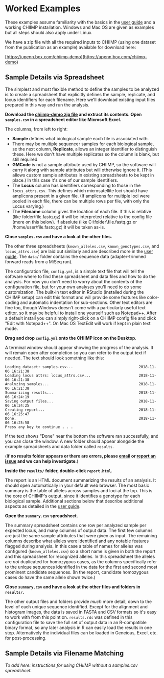 # Worked Examples

These examples assume familiarity with the basics in the
[user guide](../GUIDE.pdf) and a working CHIIMP installation.  Windows and Mac
OS are given as examples but all steps should also apply under Linux.

We have a zip file with all the required inputs to CHIIMP (using one dataset
from the publication as an example) available for download here:

[https://upenn.box.com/chiimp-demo](https://upenn.box.com/chiimp-demo)

## Sample Details via Spreadsheet

The simplest and most flexible method to define the samples to be analyzed is
to create a spreadsheet that explicitly defines the sample, replicate, and
locus identifiers for each filename.  Here we'll download existing input files
prepared in this way and run the analysis.

**Download the [chiimp-demo zip file] and extract its contents.  Open
`samples.csv` in a spreadsheet editor like Microsoft Excel.**

The columns, from left to right:

 * **Sample** defines what biological sample each file is associated with.
 * There may be multiple sequencer samples for each biological sample, so the
   next column, **Replicate**, allows an integer identifier to distinguish
   these.  Here we don't have multiple replicates so the column is blank, but
   still required.
 * **GMCode** is not a sample attribute used by CHIIMP, so the software will
   carry it along with sample attributes but will otherwise ignore it.  (This
   allows custom sample attributes in existing spreadsheets to be kept  in
   place.)  In this case it's one of our sample identifiers.
 * The **Locus** column has identifiers corresponding to those in the
   `locus_attrs.csv`.  This defines which microsatellite loci should have
   amplicons present in a given file.  (If amplicons for multiple loci were
   pooled in each file, there can be multiple rows per file, with only the
   Locus varying.)
 * The **Filename** column gives the location of each file.  If this is
   relative (like folder/file.fastq.gz) it will be interpreted relative to the
   config file (more on this below).  If absolute (like C:\folder\file.fastq.gz
   or /home/user/file.fastq.gz) it will be taken as-is.

**Close `samples.csv` and have a look at the other files.**

The other three spreadsheets (`known_alleles.csv`, `known_genotypes.csv`, and
`locus_attrs.csv`) are laid out similarly and are described more in the
[user guide].  The `data/` folder contains the sequence data (adapter-trimmed
forward reads from a MiSeq run).

The configuration file, `config.yml`, is a simple text file that will tell the
software where to find these spreadsheet and data files and how to do the
analysis.  For now you don't need to worry about the contents of the
configuration file, but for your own analyses you'll need to do some
customization.  The built-in text editor in RStudio (installed during the
CHIIMP setup) can edit this format and will provide some features like
color-coding and automatic indentation for sub-sections.  Other text editors
are fine too, though Windows doesn't come with a particularly useful text
editor, so it may be helpful to install one yourself such as [Notepad++].
After a default install you can simply right-click on a CHIIMP config file and
click "Edit with Notepad++". On Mac OS TextEdit will work if kept in plain text
mode.

**Drag and drop `config.yml` onto the CHIIMP icon on the Desktop.**

A terminal window should appear showing the progress of the analysis.  It will
remain open after completion so you can refer to the output text if needed.
The text should look something like this:

    Loading dataset: samples.csv...                              2018-11-06 16:21:38
    Loading locus attrs: locus_attrs.csv...                      2018-11-06 16:21:38
    Analyzing samples...                                         2018-11-06 16:21:38
    Summarizing results...                                       2018-11-06 16:24:19
    Saving output files...                                       2018-11-06 16:24:25
    Creating report...                                           2018-11-06 16:25:47
    Done.                                                        2018-11-06 16:25:58
    Press any key to continue . . .

If the text shows "Done" near the bottom the software ran successfully, and you
can close the window.  A new folder should appear alongside the example
spreadsheets and data folder called `results`.

(**If no results folder appears or there are errors, please
[email](mailto:ancon@upenn.edu) or [report an issue] and we can help
investigate.**)

**Inside the `results/` folder, double-click `report.html`.**

The report is an HTML document summarizing the results of an analysis.  It
should open automatically in your default web browser.  The most basic summary
is the table of alleles across samples and loci at the top.  This is the core
of CHIIMP's output, since it identifies a genotype for each biological sample.
Additional sections below that describe additional aspects as detailed in the
[user guide].

**Open the `summary.csv` spreadsheet.**

The summary spreadsheet contains one row per analyzed sample per expected
locus, and many columns of output data. The first few columns are just the same
sample attributes that were given as input.  The remaining columns describe
what alleles were identified and any notable features flagged during analysis.
In this case a table of names for alleles was configured (`known_alleles.csv`)
so a short name is given in both the report and this spreadsheet for recognized
alleles.  In this spreadsheet the alleles are *not* duplicated for homozygous
cases, as the columns specifically refer to the unique sequences identified in
the data for the first and second most prominent candidate sequences.  (In the
report, candidate homozygous cases do have the same allele shown twice.)

**Close `summary.csv` and have a look at the other files and folders in `results/`.**

The other output files and folders provide *much* more detail, down to the
level of each unique sequence identified.  Except for the alignment and
histogram images, the data is saved in FASTA and CSV formats so it's easy to
work with from this point on. `results.rds` was defined in this configuration
file to save the full set of output data in an R-compatible binary format, so
any later analysis in R can easily load the results in one step.  Alternatively
the individual files can be loaded in Geneious, Excel, etc. for
post-processing.

## Sample Details via Filename Matching

*To add here: instructions for using CHIIMP without a samples.csv spreadsheet.*

[chiimp-demo zip file]: https://upenn.box.com/chiimp-demo
[user guide]: ../GUIDE.pdf
[report an issue]: https://github.com/ShawHahnLab/chiimp/issues/new
[Notepad++]: https://notepad-plus-plus.org/
